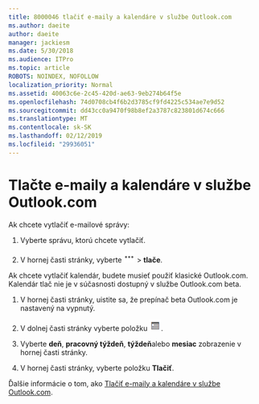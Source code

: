 ```yaml
---
title: 8000046 tlačiť e-maily a kalendáre v službe Outlook.com
ms.author: daeite
author: daeite
manager: jackiesm
ms.date: 5/30/2018
ms.audience: ITPro
ms.topic: article
ROBOTS: NOINDEX, NOFOLLOW
localization_priority: Normal
ms.assetid: 40063c6e-2c45-420d-ae63-9eb274b64f5e
ms.openlocfilehash: 74d0708cb4f6b2d3785cf9fd4225c534ae7e9d52
ms.sourcegitcommit: dd43cc0a9470f98b8ef2a3787c823801d674c666
ms.translationtype: MT
ms.contentlocale: sk-SK
ms.lasthandoff: 02/12/2019
ms.locfileid: "29936051"
---
```

# <a name="print-email-and-calendars-in-outlookcom"></a>Tlačte e-maily a kalendáre v službe Outlook.com

Ak chcete vytlačiť e-mailové správy:
  
1. Vyberte správu, ktorú chcete vytlačiť.
    
2. V hornej časti stránky, vyberte ![ďalšie akcie](media/64993e8a-4a62-43b1-aa05-90f5ad4cba54.png) \> **tlače**. 
    
Ak chcete vytlačiť kalendár, budete musieť použiť klasické Outlook.com. Kalendár tlač nie je v súčasnosti dostupný v službe Outlook.com beta.
  
1. V hornej časti stránky, uistite sa, že prepínač beta Outlook.com je nastavený na vypnutý.
    
2. V dolnej časti stránky vyberte položku   ![Calendar](media/9e1a821a-c32e-4851-a866-342a39ffdca0.png).
    
3. Vyberte **deň**, **pracovný týždeň**, **týždeň**alebo **mesiac** zobrazenie v hornej časti stránky. 
    
4. V hornej časti stránky, vyberte položku **Tlačiť**. 
    
Ďalšie informácie o tom, ako [Tlačiť e-maily a kalendáre v službe Outlook.com](https://go.microsoft.com/fwlink/p/?linkid=2001208&amp;clcid=0x409).
  

